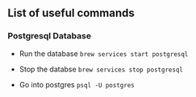 ## List of useful commands

### Postgresql Database
- Run the database
```brew services start postgresql```

- Stop the databse
```brew services stop postgresql```

- Go into postgres
```psql -U postgres```
